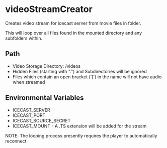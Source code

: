 # videoStreamCreator
 Creates video stream for icecast server from movie files in folder.
 
 This will loop over all files found in the mounted directory and any subfolders within.
 
## Path
 - Video Storage Directory: /videos
 - Hidden Files (starting with ".") and Subdirectories will be ignored
 - Files which contain an open bracket ('[') in the name will not have audio when streamed

## Environmental Variables
 - ICECAST_SERVER
 - ICECAST_PORT
 - ICECAST_SOURCE_SECRET
 - ICECAST_MOUNT - A .TS extension will be added for the stream

NOTE: The looping process presently requires the player to automatically reconnect